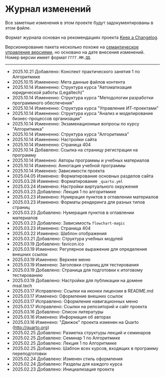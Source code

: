 # Журнал изменений

Все заметные изменения в этом проекте будут задокументированы в этом файле.

Формат журнала основан на рекомендациях проекта
[Keep a Changelog](https://keepachangelog.com/ru/1.1.0/).

Версионирование пакета несколько похоже на
[семантическое управление версиями](https://semver.org/lang/ru/),
но основано на дате внесения изменений.
Номер версии имеет формат `ГГГГ.ММ.ДД`.

---

<!--
- 202x.xx.xx Добавлено:
- 202x.xx.xx Изменено:
- 202x.xx.xx Устарело:
- 202x.xx.xx Удалено:
- 202x.xx.xx Исправлено:
- 202x.xx.xx Безопасность:
-->

- 2025.10.21 Добавлено: Конспект практического занятия 1 по Алгоритмике
- 2025.10.15 Измененно: Мета данные файлов контента
- 2025.10.14 Измененно: Структура курса "Автоматизация юридической работы (Legaltech)"
- 2025.10.14 Измененно: Структура курса "Методологии разработки программного обеспечения"
- 2025.10.14 Измененно: Структура курса "Управление ИТ-проектами"
- 2025.10.14 Измененно: Структура курса "Анализ и моделирование бизнес-процессов организации"
- 2025.10.14 Измененно: Экзаменационные вопросы по курсу "Алгоритмика"
- 2025.10.14 Измененно: Структура курса "Алгоритмика"
- 2025.10.14 Измененно: Настройки сайта
- 2025.10.14 Измененно: Страница 404
- 2025.10.14 Добавлено: Ссылка на страницу регистрации на программу
- 2025.10.14 Изменено: Авторы программы и учебных материалов
- 2025.10.14 Изменено: Аннотация учебной программы
- 2025.10.14 Изменено: Зависимости проекта
- 2025.04.05 Изменено: Форматирование основных разделов сайта
- 2025.03.28 Изменено: Форматирование `_quarto.yml`
- 2025.03.24 Изменено: Настройки виртуального окружения
- 2025.03.23 Добавлено: Лекция 1 по алгоритмике
- 2025.03.23 Изменено: Нумерация пунктов в оглавлении материалов
- 2025.03.23 Изменено: Форматы рендеринга для разных типов страниц
- 2025.03.23 Добавлено: Нумерация пунктов в оглавлении материалов
- 2025.03.23 Добавлено: Зависимость `flowchart-magic`
- 2025.03.23 Изменено: Страница 404
- 2025.03.22 Изменено: Шаблон отображения
- 2025.03.21 Добавлено: Структура учебных модулей
- 2025.03.19 Добавлено: favicon.ico
- 2025.03.19 Изменено: Регулярное выражение для определения внешних ссылок
- 2025.03.19 Изменено: Верхнее меню
- 2025.03.19 Изменено: Заголовки страниц для тестирования
- 2025.03.19 Добавлено: Страница для подготовки к итоговому тестированию
- 2025.03.19 Добавлено: Настройки для публикации на домене msal.tech
- 2025.03.17 Исправлено: Ссылки на иконки лицензии в README.md
- 2025.03.17 Изменено: Оформление внешних ссылок
- 2025.03.17 Исправлено: Оформление навигационных меню
- 2025.03.17 Исправлено: Ссылки на репозиторий и сайт проекта
- 2025.03.16 Добавлено: Список литературы
- 2025.03.16 Изменено: Информация об авторах
- 2025.03.16 Изменено: "Движок" проекта изменен на Quarto (http://quarto.org)
- 2025.02.25 Добавлено: Разметка структуры лекций и семинаров
- 2025.02.25 Добавлено: Семинар 1 по Алгоритмике
- 2025.02.25 Добавлено: Лекция 1 по Алгоритмике
- 2025.02.25 Добавлено: Шаблон всех курсов, входящих в программу переподготовки
- 2025.02.24 Добавлено: Изменен стиль оформления
- 2025.02.24 Добавлено: Разделы для каждого курса
- 2025.02.23 Добавлено: Инициализация проекта
